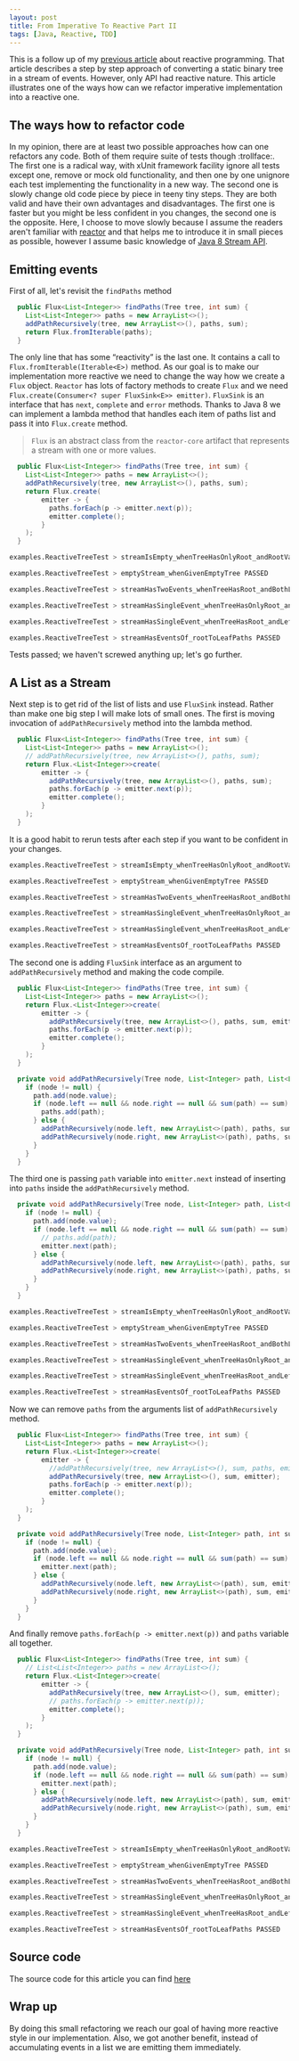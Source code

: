 ```yaml
---
layout: post
title: From Imperative To Reactive Part II
tags: [Java, Reactive, TDD]
---
```


This is a follow up of my [previous article](https://alex-diez.github.io/2018-03-31-From-Imperative-To-Reactive-Part-I/) about reactive programming. That article describes a step by step approach of converting a static binary tree in a stream of events. However, only API had reactive nature. This article illustrates one of the ways how can we refactor imperative implementation into a reactive one.

## The ways how to refactor code

In my opinion, there are at least two possible approaches how can one refactors any code. Both of them require suite of tests though :trollface:. The first one is a radical way, with xUnit framework facility ignore all tests except one, remove or mock old functionality, and then one by one unignore each test implementing the functionality in a new way. The second one is slowly change old code piece by piece in teeny tiny steps. They are both valid and have their own advantages and disadvantages. The first one is faster but you might be less confident in you changes, the second one is the opposite. Here, I choose to move slowly because I assume the readers aren't familiar with [reactor](http://projectreactor.io/) and that helps me to introduce it in small pieces as possible, however I assume basic knowledge of [Java 8 Stream API](http://www.oracle.com/technetwork/articles/java/ma14-java-se-8-streams-2177646.html).

## Emitting events

First of all, let's revisit the `findPaths` method

```java
  public Flux<List<Integer>> findPaths(Tree tree, int sum) {
    List<List<Integer>> paths = new ArrayList<>();
    addPathRecursively(tree, new ArrayList<>(), paths, sum);
    return Flux.fromIterable(paths);
  }
```

The only line that has some “reactivity” is the last one. It contains a call to `Flux.fromIterable(Iterable<E>)` method. As our goal is to make our implementation more reactive we need to change the way how we create a `Flux` object. `Reactor` has lots of factory methods to create `Flux` and we need `Flux.create(Consumer<? super FluxSink<E>> emitter)`. `FluxSink` is an interface that has `next`, `complete` and `error` methods. Thanks to Java 8 we can implement a lambda method that handles each item of paths list and pass it into `Flux.create` method.

> `Flux` is an abstract class from the `reactor-core` artifact that represents a stream with one or more values.

```java
  public Flux<List<Integer>> findPaths(Tree tree, int sum) {
    List<List<Integer>> paths = new ArrayList<>();
    addPathRecursively(tree, new ArrayList<>(), paths, sum);
    return Flux.create(
        emitter -> {
          paths.forEach(p -> emitter.next(p));
          emitter.complete();
        }
    );
  }
```

```sh
examples.ReactiveTreeTest > streamIsEmpty_whenTreeHasOnlyRoot_andRootValueNotEqualsToTargetSum PASSED

examples.ReactiveTreeTest > emptyStream_whenGivenEmptyTree PASSED

examples.ReactiveTreeTest > streamHasTwoEvents_whenTreeHasRoot_andBothLeaves_onPaths PASSED

examples.ReactiveTreeTest > streamHasSingleEvent_whenTreeHasOnlyRoot_andRootValueEqualsToTargetSum PASSED

examples.ReactiveTreeTest > streamHasSingleEvent_whenTreeHasRoot_andLeftLeaf_andValuesSumEqualsToTargetSum PASSED

examples.ReactiveTreeTest > streamHasEventsOf_rootToLeafPaths PASSED
```

Tests passed; we haven't screwed anything up; let's go further.

## A List as a Stream

Next step is to get rid of the list of lists and use `FluxSink` instead. Rather than make one big step I will make lots of small ones. The first is moving invocation of `addPathRecursively` method into the lambda method.

```java
  public Flux<List<Integer>> findPaths(Tree tree, int sum) {
    List<List<Integer>> paths = new ArrayList<>();
    // addPathRecursively(tree, new ArrayList<>(), paths, sum);
    return Flux.<List<Integer>>create(
        emitter -> {
          addPathRecursively(tree, new ArrayList<>(), paths, sum);
          paths.forEach(p -> emitter.next(p));
          emitter.complete();
        }
    );
  }
```

It is a good habit to rerun tests after each step if you want to be confident in your changes.

```sh
examples.ReactiveTreeTest > streamIsEmpty_whenTreeHasOnlyRoot_andRootValueNotEqualsToTargetSum PASSED

examples.ReactiveTreeTest > emptyStream_whenGivenEmptyTree PASSED

examples.ReactiveTreeTest > streamHasTwoEvents_whenTreeHasRoot_andBothLeaves_onPaths PASSED

examples.ReactiveTreeTest > streamHasSingleEvent_whenTreeHasOnlyRoot_andRootValueEqualsToTargetSum PASSED

examples.ReactiveTreeTest > streamHasSingleEvent_whenTreeHasRoot_andLeftLeaf_andValuesSumEqualsToTargetSum PASSED

examples.ReactiveTreeTest > streamHasEventsOf_rootToLeafPaths PASSED
```

The second one is adding `FluxSink` interface as an argument to `addPathRecursively` method and making the code compile.

```java
  public Flux<List<Integer>> findPaths(Tree tree, int sum) {
    List<List<Integer>> paths = new ArrayList<>();
    return Flux.<List<Integer>>create(
        emitter -> {
          addPathRecursively(tree, new ArrayList<>(), paths, sum, emitter);
          paths.forEach(p -> emitter.next(p));
          emitter.complete();
        }
    );
  }

  private void addPathRecursively(Tree node, List<Integer> path, List<List<Integer>> paths, int sum, FluxSink<List<Integer>> emitter) {
    if (node != null) {
      path.add(node.value);
      if (node.left == null && node.right == null && sum(path) == sum) {
        paths.add(path);
      } else {
        addPathRecursively(node.left, new ArrayList<>(path), paths, sum, emitter);
        addPathRecursively(node.right, new ArrayList<>(path), paths, sum, emitter);
      }
    }
  }
```

The third one is passing `path` variable into `emitter.next` instead of inserting into `paths` inside the `addPathRecursively` method.

```java
  private void addPathRecursively(Tree node, List<Integer> path, List<List<Integer>> paths, int sum, FluxSink<List<Integer>> emitter) {
    if (node != null) {
      path.add(node.value);
      if (node.left == null && node.right == null && sum(path) == sum) {
        // paths.add(path);
        emitter.next(path);
      } else {
        addPathRecursively(node.left, new ArrayList<>(path), paths, sum, emitter);
        addPathRecursively(node.right, new ArrayList<>(path), paths, sum, emitter);
      }
    }
  }
```

```sh
examples.ReactiveTreeTest > streamIsEmpty_whenTreeHasOnlyRoot_andRootValueNotEqualsToTargetSum PASSED

examples.ReactiveTreeTest > emptyStream_whenGivenEmptyTree PASSED

examples.ReactiveTreeTest > streamHasTwoEvents_whenTreeHasRoot_andBothLeaves_onPaths PASSED

examples.ReactiveTreeTest > streamHasSingleEvent_whenTreeHasOnlyRoot_andRootValueEqualsToTargetSum PASSED

examples.ReactiveTreeTest > streamHasSingleEvent_whenTreeHasRoot_andLeftLeaf_andValuesSumEqualsToTargetSum PASSED

examples.ReactiveTreeTest > streamHasEventsOf_rootToLeafPaths PASSED
```

Now we can remove `paths` from the arguments list of `addPathRecursively` method.

```java
  public Flux<List<Integer>> findPaths(Tree tree, int sum) {
    List<List<Integer>> paths = new ArrayList<>();
    return Flux.<List<Integer>>create(
        emitter -> {
          //addPathRecursively(tree, new ArrayList<>(), sum, paths, emitter);
          addPathRecursively(tree, new ArrayList<>(), sum, emitter);
          paths.forEach(p -> emitter.next(p));
          emitter.complete();
        }
    );
  }

  private void addPathRecursively(Tree node, List<Integer> path, int sum,/* List<List<Integer>> paths,*/ FluxSink<List<Integer>> emitter) {
    if (node != null) {
      path.add(node.value);
      if (node.left == null && node.right == null && sum(path) == sum) {
        emitter.next(path);
      } else {
        addPathRecursively(node.left, new ArrayList<>(path), sum, emitter);
        addPathRecursively(node.right, new ArrayList<>(path), sum, emitter);
      }
    }
  }
```

And finally remove `paths.forEach(p -> emitter.next(p))` and `paths` variable all together.

```java
  public Flux<List<Integer>> findPaths(Tree tree, int sum) {
    // List<List<Integer>> paths = new ArrayList<>();
    return Flux.<List<Integer>>create(
        emitter -> {
          addPathRecursively(tree, new ArrayList<>(), sum, emitter);
          // paths.forEach(p -> emitter.next(p));
          emitter.complete();
        }
    );
  }

  private void addPathRecursively(Tree node, List<Integer> path, int sum, FluxSink<List<Integer>> emitter) {
    if (node != null) {
      path.add(node.value);
      if (node.left == null && node.right == null && sum(path) == sum) {
        emitter.next(path);
      } else {
        addPathRecursively(node.left, new ArrayList<>(path), sum, emitter);
        addPathRecursively(node.right, new ArrayList<>(path), sum, emitter);
      }
    }
  }
```

```sh
examples.ReactiveTreeTest > streamIsEmpty_whenTreeHasOnlyRoot_andRootValueNotEqualsToTargetSum PASSED

examples.ReactiveTreeTest > emptyStream_whenGivenEmptyTree PASSED

examples.ReactiveTreeTest > streamHasTwoEvents_whenTreeHasRoot_andBothLeaves_onPaths PASSED

examples.ReactiveTreeTest > streamHasSingleEvent_whenTreeHasOnlyRoot_andRootValueEqualsToTargetSum PASSED

examples.ReactiveTreeTest > streamHasSingleEvent_whenTreeHasRoot_andLeftLeaf_andValuesSumEqualsToTargetSum PASSED

examples.ReactiveTreeTest > streamHasEventsOf_rootToLeafPaths PASSED
```

## Source code

The source code for this article you can find [here](https://github.com/alex-dukhno/alex-diez.github.io/tree/master/source-code/java-examples/reactive-tree/part-two/src)

## Wrap up

By doing this small refactoring we reach our goal of having more reactive style in our implementation. Also, we got another benefit, instead of accumulating events in a list we are emitting them immediately.
